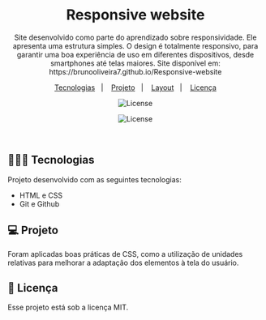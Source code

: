 <h1 align="center"> Responsive website </h1>

<p align="center">
Site  desenvolvido como parte do aprendizado sobre responsividade. Ele apresenta uma estrutura simples. O design é totalmente responsivo, para garantir uma boa experiência de uso em diferentes dispositivos, desde smartphones até telas maiores. Site disponível em: https://brunooliveira7.github.io/Responsive-website
</p>

<p align="center">
  <a href="#-tecnologias">Tecnologias</a>&nbsp;&nbsp;&nbsp;|&nbsp;&nbsp;&nbsp;
  <a href="#-projeto">Projeto</a>&nbsp;&nbsp;&nbsp;|&nbsp;&nbsp;&nbsp;
  <a href="#-layout">Layout</a>&nbsp;&nbsp;&nbsp;|&nbsp;&nbsp;&nbsp;
  <a href="#memo-licença">Licença</a>
</p>

<p align="center">
  <img alt="License" src="">
</p>

<p align="center">
  <img alt="License" src="">
</p>

<br>

## 🧑🏻‍💻 Tecnologias

Projeto desenvolvido com as seguintes tecnologias:

- HTML e CSS
- Git e Github

## 💻 Projeto

Foram aplicadas boas práticas de CSS, como a utilização de unidades relativas para melhorar a adaptação dos elementos à tela do usuário.

## :memo: Licença

Esse projeto está sob a licença MIT.
